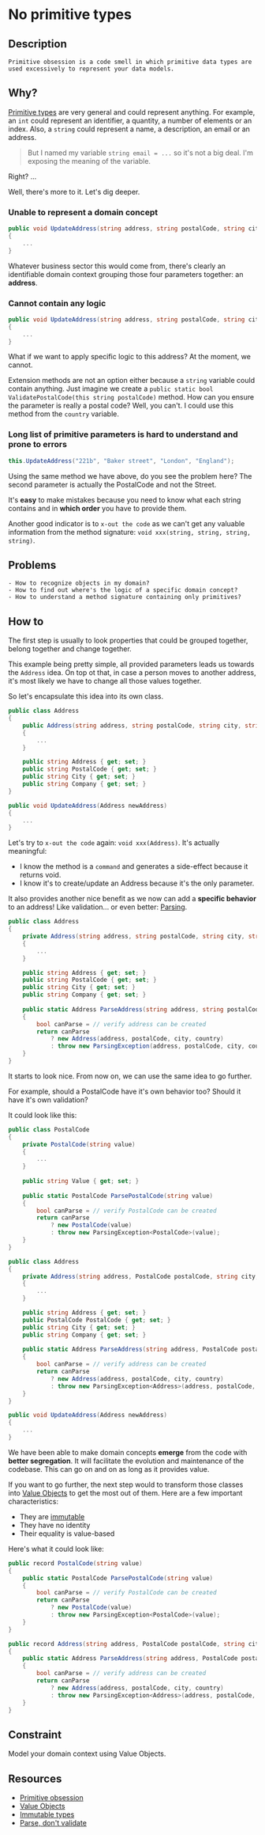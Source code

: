 ﻿---
categories:
    - Design
authors:
    - Guillaume Faas
problems:
    - How to recognize objects in my domain?
    - How to find out where's the logic of a specific domain concept?
    - How to understand a method signature containing only primitives?
---

# No primitive types
## Description
`Primitive obsession is a code smell in which primitive data types are used excessively to represent your data models.`

## Why? 
[Primitive types](https://docs.microsoft.com/en-us/dotnet/csharp/language-reference/builtin-types/built-in-types) are very general and could represent anything.
For example, an `int` could represent an identifier, a quantity, a number of elements or an index. Also, a `string` could represent a name, a description, an email or an address.

> But I named my variable `string email = ...` so it's not a big deal. I'm exposing the meaning of the variable.

Right? ...

Well, there's more to it. Let's dig deeper.

### Unable to represent a domain concept
```csharp
public void UpdateAddress(string address, string postalCode, string city, string country)
{
    ...
}
```
Whatever business sector this would come from, there's clearly an identifiable domain context grouping those four parameters together: an **address**.  

### Cannot contain any logic
```csharp
public void UpdateAddress(string address, string postalCode, string city, string country)
{
    ...
}
```
What if we want to apply specific logic to this address? At the moment, we cannot.

Extension methods are not an option either because a `string` variable could contain anything. 
Just imagine we create a `public static bool ValidatePostalCode(this string postalCode)` method. 
How can you ensure the parameter is really a postal code? Well, you can't. I could use this method from the `country` variable.

### Long list of primitive parameters is hard to understand and prone to errors
```csharp
this.UpdateAddress("221b", "Baker street", "London", "England");
```
Using the same method we have above, do you see the problem here? 
The second parameter is actually the PostalCode and not the Street. 

It's **easy** to make mistakes because you need to know what each string contains and in **which order** you have to provide them.

Another good indicator is to `x-out the code` as we can't get any valuable information from the method signature: `void xxx(string, string, string, string)`. 

## Problems
    - How to recognize objects in my domain?
    - How to find out where's the logic of a specific domain concept?
    - How to understand a method signature containing only primitives?


## How to
The first step is usually to look properties that could be grouped together, belong together and change together.

This example being pretty simple, all provided parameters leads us towards the `Address` idea. On top ot that, in case a person moves to another address, it's most likely we have to change all those values together.

So let's encapsulate this idea into its own class.

```csharp
public class Address
{
    public Address(string address, string postalCode, string city, string country)
    {
        ...
    }

    public string Address { get; set; }
    public string PostalCode { get; set; }
    public string City { get; set; }
    public string Company { get; set; }
}

public void UpdateAddress(Address newAddress)
{
    ...
}
```

Let's try to `x-out the code` again: `void xxx(Address)`. It's actually meaningful:
- I know the method is a `command` and generates a side-effect because it returns void.
- I know it's to create/update an Address because it's the only parameter. 

It also provides another nice benefit as we now can add a **specific behavior** to an address! Like validation... or even better: [Parsing](https://lexi-lambda.github.io/blog/2019/11/05/parse-don-t-validate/).

```csharp
public class Address
{
    private Address(string address, string postalCode, string city, string country)
    {
        ...
    }

    public string Address { get; set; }
    public string PostalCode { get; set; }
    public string City { get; set; }
    public string Company { get; set; }
    
    public static Address ParseAddress(string address, string postalCode, string city, string country)
    {
        bool canParse = // verify address can be created 
        return canParse 
            ? new Address(address, postalCode, city, country) 
            : throw new ParsingException(address, postalCode, city, country);
    }
}
```

It starts to look nice. From now on, we can use the same idea to go further.

For example, should a PostalCode have it's own behavior too? Should it have it's own validation?

It could look like this:

```csharp
public class PostalCode
{
    private PostalCode(string value)
    {
        ...
    }
    
    public string Value { get; set; }
    
    public static PostalCode ParsePostalCode(string value)
    {
        bool canParse = // verify PostalCode can be created 
        return canParse 
            ? new PostalCode(value) 
            : throw new ParsingException<PostalCode>(value);
    }
}

public class Address
{
    private Address(string address, PostalCode postalCode, string city, string country)
    {
        ...
    }

    public string Address { get; set; }
    public PostalCode PostalCode { get; set; }
    public string City { get; set; }
    public string Company { get; set; }
    
    public static Address ParseAddress(string address, PostalCode postalCode, string city, string country)
    {
        bool canParse = // verify address can be created 
        return canParse 
            ? new Address(address, postalCode, city, country) 
            : throw new ParsingException<Address>(address, postalCode, city, country);
    }
}

public void UpdateAddress(Address newAddress)
{
    ...
}
```

We have been able to make domain concepts **emerge** from the code with **better segregation**. It will facilitate the evolution and maintenance of the codebase. This can go on and on as long as it provides value.

If you want to go further, the next step would to transform those classes into  [Value Objects](https://docs.microsoft.com/en-us/dotnet/architecture/microservices/microservice-ddd-cqrs-patterns/implement-value-objects) to get the most out of them. Here are a few important characteristics:
- They are [immutable](immutable-types.md)
- They have no identity
- Their equality is value-based

Here's what it could look like:

```csharp
public record PostalCode(string value)
{
    public static PostalCode ParsePostalCode(string value)
    {
        bool canParse = // verify PostalCode can be created 
        return canParse 
            ? new PostalCode(value) 
            : throw new ParsingException<PostalCode>(value);
    }
}

public record Address(string address, PostalCode postalCode, string city, string country)
{
    public static Address ParseAddress(string address, PostalCode postalCode, string city, string country)
    {
        bool canParse = // verify address can be created 
        return canParse 
            ? new Address(address, postalCode, city, country) 
            : throw new ParsingException<Address>(address, postalCode, city, country);
    }
}
```

## Constraint
Model your domain context using Value Objects.

## Resources
- [Primitive obsession](https://refactoring.guru/fr/smells/primitive-obsession)
- [Value Objects](https://docs.microsoft.com/en-us/dotnet/architecture/microservices/microservice-ddd-cqrs-patterns/implement-value-objects)
- [Immutable types](/Flavours/immutable-types)
- [Parse, don't validate](https://lexi-lambda.github.io/blog/2019/11/05/parse-don-t-validate/)